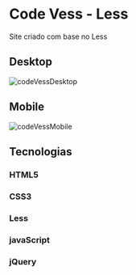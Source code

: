 # Code Vess - Less
Site criado com base no Less
## Desktop
<img src="./imagens/codeVessDesktop.gif" alt="codeVessDesktop"/>

## Mobile
<img src="./imagens/codeVessMobile.gif" alt="codeVessMobile"/>

## Tecnologias
### HTML5
### CSS3
### Less
### javaScript
### jQuery